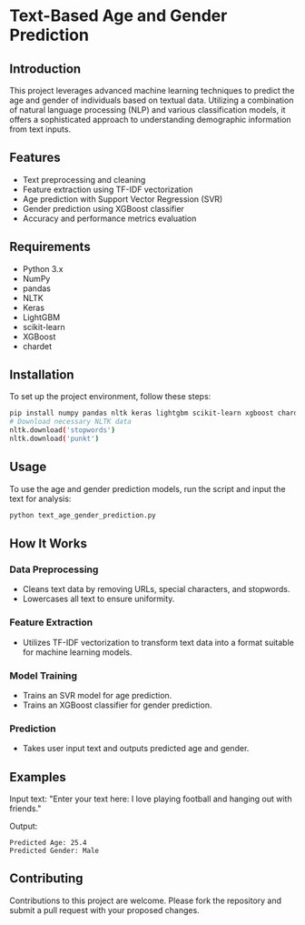 
# Text-Based Age and Gender Prediction

## Introduction

This project leverages advanced machine learning techniques to predict the age and gender of individuals based on textual data. Utilizing a combination of natural language processing (NLP) and various classification models, it offers a sophisticated approach to understanding demographic information from text inputs.

## Features

- Text preprocessing and cleaning
- Feature extraction using TF-IDF vectorization
- Age prediction with Support Vector Regression (SVR)
- Gender prediction using XGBoost classifier
- Accuracy and performance metrics evaluation

## Requirements

- Python 3.x
- NumPy
- pandas
- NLTK
- Keras
- LightGBM
- scikit-learn
- XGBoost
- chardet

## Installation

To set up the project environment, follow these steps:

```bash
pip install numpy pandas nltk keras lightgbm scikit-learn xgboost chardet
# Download necessary NLTK data
nltk.download('stopwords')
nltk.download('punkt')
```

## Usage

To use the age and gender prediction models, run the script and input the text for analysis:

```bash
python text_age_gender_prediction.py
```

## How It Works

### Data Preprocessing

- Cleans text data by removing URLs, special characters, and stopwords.
- Lowercases all text to ensure uniformity.

### Feature Extraction

- Utilizes TF-IDF vectorization to transform text data into a format suitable for machine learning models.

### Model Training

- Trains an SVR model for age prediction.
- Trains an XGBoost classifier for gender prediction.

### Prediction

- Takes user input text and outputs predicted age and gender.

## Examples

Input text: "Enter your text here: I love playing football and hanging out with friends."

Output:
```
Predicted Age: 25.4
Predicted Gender: Male
```

## Contributing

Contributions to this project are welcome. Please fork the repository and submit a pull request with your proposed changes.

